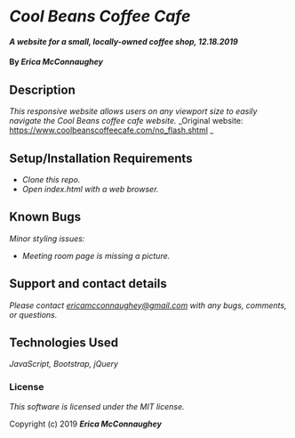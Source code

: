 # _Cool Beans Coffee Cafe_

#### _A website for a small, locally-owned coffee shop, 12.18.2019_

#### By _**Erica McConnaughey**_

## Description

_This responsive website allows users on any viewport size to easily navigate the Cool Beans coffee cafe website._
_Original website: https://www.coolbeanscoffeecafe.com/no_flash.shtml _

## Setup/Installation Requirements

* _Clone this repo._
* _Open index.html with a web browser._

## Known Bugs

_Minor styling issues:_
* _Meeting room page is missing a picture._

## Support and contact details

_Please contact ericamcconnaughey@gmail.com with any bugs, comments, or questions._

## Technologies Used

_JavaScript, Bootstrap, jQuery_

### License

*This software is licensed under the MIT license.*

Copyright (c) 2019 **_Erica McConnaughey_**
